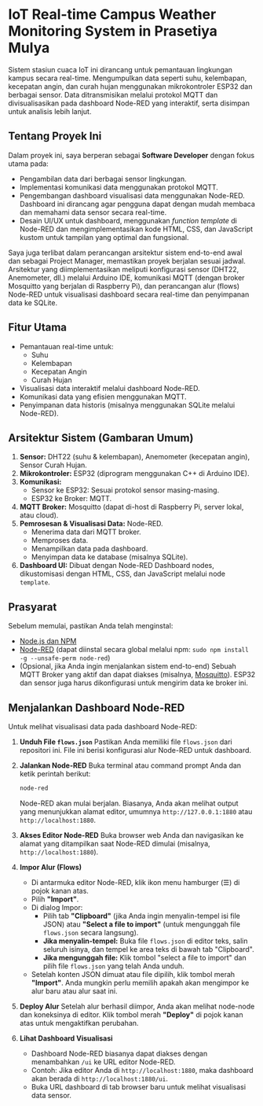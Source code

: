 # IoT Real-time Campus Weather Monitoring System in Prasetiya Mulya 

Sistem stasiun cuaca IoT ini dirancang untuk pemantauan lingkungan kampus secara real-time. Mengumpulkan data seperti suhu, kelembapan, kecepatan angin, dan curah hujan menggunakan mikrokontroler ESP32 dan berbagai sensor. Data ditransmisikan melalui protokol MQTT dan divisualisasikan pada dashboard Node-RED yang interaktif, serta disimpan untuk analisis lebih lanjut.

## Tentang Proyek Ini

Dalam proyek ini, saya berperan sebagai **Software Developer** dengan fokus utama pada:
*   Pengambilan data dari berbagai sensor lingkungan.
*   Implementasi komunikasi data menggunakan protokol MQTT.
*   Pengembangan dashboard visualisasi data menggunakan Node-RED. Dashboard ini dirancang agar pengguna dapat dengan mudah membaca dan memahami data sensor secara real-time.
*   Desain UI/UX untuk dashboard, menggunakan *function template* di Node-RED dan mengimplementasikan kode HTML, CSS, dan JavaScript kustom untuk tampilan yang optimal dan fungsional.

Saya juga terlibat dalam perancangan arsitektur sistem end-to-end awal dan sebagai Project Manager, memastikan proyek berjalan sesuai jadwal. Arsitektur yang diimplementasikan meliputi konfigurasi sensor (DHT22, Anemometer, dll.) melalui Arduino IDE, komunikasi MQTT (dengan broker Mosquitto yang berjalan di Raspberry Pi), dan perancangan alur (flows) Node-RED untuk visualisasi dashboard secara real-time dan penyimpanan data ke SQLite.

## Fitur Utama
*   Pemantauan real-time untuk:
    *   Suhu
    *   Kelembapan
    *   Kecepatan Angin
    *   Curah Hujan
*   Visualisasi data interaktif melalui dashboard Node-RED.
*   Komunikasi data yang efisien menggunakan MQTT.
*   Penyimpanan data historis (misalnya menggunakan SQLite melalui Node-RED).

## Arsitektur Sistem (Gambaran Umum)
1.  **Sensor:** DHT22 (suhu & kelembapan), Anemometer (kecepatan angin), Sensor Curah Hujan.
2.  **Mikrokontroler:** ESP32 (diprogram menggunakan C++ di Arduino IDE).
3.  **Komunikasi:**
    *   Sensor ke ESP32: Sesuai protokol sensor masing-masing.
    *   ESP32 ke Broker: MQTT.
4.  **MQTT Broker:** Mosquitto (dapat di-host di Raspberry Pi, server lokal, atau cloud).
5.  **Pemrosesan & Visualisasi Data:** Node-RED.
    *   Menerima data dari MQTT broker.
    *   Memproses data.
    *   Menampilkan data pada dashboard.
    *   Menyimpan data ke database (misalnya SQLite).
6.  **Dashboard UI:** Dibuat dengan Node-RED Dashboard nodes, dikustomisasi dengan HTML, CSS, dan JavaScript melalui node `template`.

## Prasyarat
Sebelum memulai, pastikan Anda telah menginstal:
*   [Node.js dan NPM](https://nodejs.org/)
*   [Node-RED](https://nodered.org/docs/getting-started/local) (dapat diinstal secara global melalui npm: `sudo npm install -g --unsafe-perm node-red`)
*   (Opsional, jika Anda ingin menjalankan sistem end-to-end) Sebuah MQTT Broker yang aktif dan dapat diakses (misalnya, [Mosquitto](https://mosquitto.org/)). ESP32 dan sensor juga harus dikonfigurasi untuk mengirim data ke broker ini.

## Menjalankan Dashboard Node-RED

Untuk melihat visualisasi data pada dashboard Node-RED:

1.  **Unduh File `flows.json`**
    Pastikan Anda memiliki file `flows.json` dari repositori ini. File ini berisi konfigurasi alur Node-RED untuk dashboard.

2.  **Jalankan Node-RED**
    Buka terminal atau command prompt Anda dan ketik perintah berikut:
    ```bash
    node-red
    ```
    Node-RED akan mulai berjalan. Biasanya, Anda akan melihat output yang menunjukkan alamat editor, umumnya `http://127.0.0.1:1880` atau `http://localhost:1880`.

3.  **Akses Editor Node-RED**
    Buka browser web Anda dan navigasikan ke alamat yang ditampilkan saat Node-RED dimulai (misalnya, `http://localhost:1880`).

4.  **Impor Alur (Flows)**
    *   Di antarmuka editor Node-RED, klik ikon menu hamburger (☰) di pojok kanan atas.
    *   Pilih **"Import"**.
    *   Di dialog Impor:
        *   Pilih tab **"Clipboard"** (jika Anda ingin menyalin-tempel isi file JSON) atau **"Select a file to import"** (untuk mengunggah file `flows.json` secara langsung).
        *   **Jika menyalin-tempel:** Buka file `flows.json` di editor teks, salin seluruh isinya, dan tempel ke area teks di bawah tab "Clipboard".
        *   **Jika mengunggah file:** Klik tombol "select a file to import" dan pilih file `flows.json` yang telah Anda unduh.
    *   Setelah konten JSON dimuat atau file dipilih, klik tombol merah **"Import"**. Anda mungkin perlu memilih apakah akan mengimpor ke alur baru atau alur saat ini.

5.  **Deploy Alur**
    Setelah alur berhasil diimpor, Anda akan melihat node-node dan koneksinya di editor. Klik tombol merah **"Deploy"** di pojok kanan atas untuk mengaktifkan perubahan.

6.  **Lihat Dashboard Visualisasi**
    *   Dashboard Node-RED biasanya dapat diakses dengan menambahkan `/ui` ke URL editor Node-RED.
    *   Contoh: Jika editor Anda di `http://localhost:1880`, maka dashboard akan berada di `http://localhost:1880/ui`.
    *   Buka URL dashboard di tab browser baru untuk melihat visualisasi data sensor.

